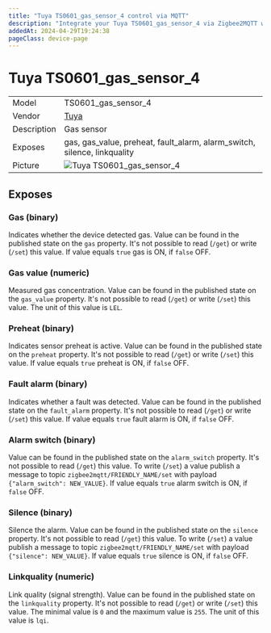 ```yaml
---
title: "Tuya TS0601_gas_sensor_4 control via MQTT"
description: "Integrate your Tuya TS0601_gas_sensor_4 via Zigbee2MQTT with whatever smart home infrastructure you are using without the vendor's bridge or gateway."
addedAt: 2024-04-29T19:24:38
pageClass: device-page
---
```


<!-- !!!! -->
<!-- ATTENTION: This file is auto-generated through docgen! -->
<!-- You can only edit the "Notes"-Section between the two comment lines "Notes BEGIN" and "Notes END". -->
<!-- Do not use h1 or h2 heading within "## Notes"-Section. -->
<!-- !!!! -->

# Tuya TS0601_gas_sensor_4

|     |     |
|-----|-----|
| Model | TS0601_gas_sensor_4  |
| Vendor  | [Tuya](/supported-devices/#v=Tuya)  |
| Description | Gas sensor |
| Exposes | gas, gas_value, preheat, fault_alarm, alarm_switch, silence, linkquality |
| Picture | ![Tuya TS0601_gas_sensor_4](https://www.zigbee2mqtt.io/images/devices/TS0601_gas_sensor_4.png) |


<!-- Notes BEGIN: You can edit here. Add "## Notes" headline if not already present. -->


<!-- Notes END: Do not edit below this line -->




## Exposes

### Gas (binary)
Indicates whether the device detected gas.
Value can be found in the published state on the `gas` property.
It's not possible to read (`/get`) or write (`/set`) this value.
If value equals `true` gas is ON, if `false` OFF.

### Gas value (numeric)
Measured gas concentration.
Value can be found in the published state on the `gas_value` property.
It's not possible to read (`/get`) or write (`/set`) this value.
The unit of this value is `LEL`.

### Preheat (binary)
Indicates sensor preheat is active.
Value can be found in the published state on the `preheat` property.
It's not possible to read (`/get`) or write (`/set`) this value.
If value equals `true` preheat is ON, if `false` OFF.

### Fault alarm (binary)
Indicates whether a fault was detected.
Value can be found in the published state on the `fault_alarm` property.
It's not possible to read (`/get`) or write (`/set`) this value.
If value equals `true` fault alarm is ON, if `false` OFF.

### Alarm switch (binary)
Value can be found in the published state on the `alarm_switch` property.
It's not possible to read (`/get`) this value.
To write (`/set`) a value publish a message to topic `zigbee2mqtt/FRIENDLY_NAME/set` with payload `{"alarm_switch": NEW_VALUE}`.
If value equals `true` alarm switch is ON, if `false` OFF.

### Silence (binary)
Silence the alarm.
Value can be found in the published state on the `silence` property.
It's not possible to read (`/get`) this value.
To write (`/set`) a value publish a message to topic `zigbee2mqtt/FRIENDLY_NAME/set` with payload `{"silence": NEW_VALUE}`.
If value equals `true` silence is ON, if `false` OFF.

### Linkquality (numeric)
Link quality (signal strength).
Value can be found in the published state on the `linkquality` property.
It's not possible to read (`/get`) or write (`/set`) this value.
The minimal value is `0` and the maximum value is `255`.
The unit of this value is `lqi`.

